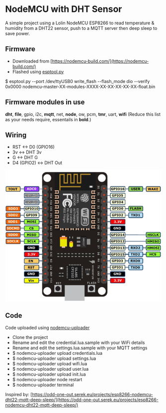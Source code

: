 # NodeMCU with DHT Sensor
A simple project using a Lolin NodeMCU ESP8266 to read temperature & humidity from a DHT22 sensor, push to a MQTT server then deep sleep to save power.

## Firmware
- Downloaded from [https://nodemcu-build.com/](https://nodemcu-build.com/)
- Flashed using [esptool.py](https://github.com/espressif/esptool)

$ esptool.py --port /dev/ttyUSB0 write_flash --flash_mode dio --verify 0x0000 nodemcu-master-XX-modules-XXXX-XX-XX-XX-XX-XX-float.bin

## Firmware modules in use
**dht**, **file**, gpio, i2c, **mqtt**, net, **node**, ow, pcm, **tmr**, uart, **wifi**
(Reduce this list as your needs require, essentails in **bold**.)

## Wiring
- RST <-> D0 (GPIO16)
- 3v <-> DHT 3v
- G <-> DHT G
- D4 (GPIO2) <-> DHT Out

![NodeMCU Pin Diagram](./misc/nodemcu_pin_diagram.png  "NodeMCU Pin Diagram")

## Code
Code uploaded using [nodemcu-uploader](https://github.com/kmpm/nodemcu-uploader)

- Clone the project
- Rename and edit the credential.lua.sample with your WiFi details
- Rename and edit the settings.lua.sample with your MQTT settings
- $ nodemcu-uploader upload credentials.lua
- $ nodemcu-uploader upload settings.lua
- $ nodemcu-uploader upload wifi.lua
- $ nodemcu-uploader upload user.lua
- $ nodemcu-uploader upload init.lua
- $ nodemcu-uploader node restart
- $ nodemcu-uploader terminal

Inspired by: [https://odd-one-out.serek.eu/projects/esp8266-nodemcu-dht22-mqtt-deep-sleep/](https://odd-one-out.serek.eu/projects/esp8266-nodemcu-dht22-mqtt-deep-sleep/)
